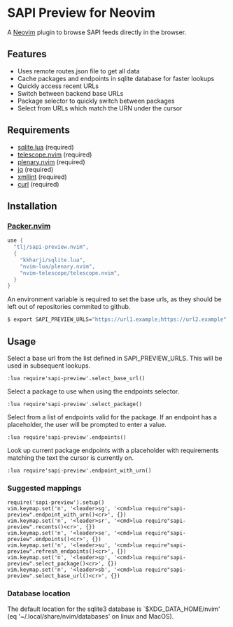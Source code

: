# SAPI Preview for Neovim

A [Neovim](https://neovim.io/) plugin to browse SAPI feeds directly in the browser.

## Features

- Uses remote routes.json file to get all data
- Cache packages and endpoints in sqlite database for faster lookups
- Quickly access recent URLs 
- Switch between backend base URLs 
- Package selector to quickly switch between packages 
- Select from URLs which match the URN under the cursor 

## Requirements

- [sqlite.lua](https://github.com/kkharji/sqlite.lua) (required)
- [telescope.nvim](https://github.com/nvim-telescope/telescope.nvim) (required)
- [plenary.nvim](https://github.com/nvim-lua/plenary.nvim) (required)
- [jq](https://stedolan.github.io/jq/) (required)
- [xmllint](https://gnomes.pages.gitlab.gnome.org/libxml2/xmllint.html) (required)
- [curl](https://curl.se) (required)

## Installation

### [Packer.nvim](https://github.com/wbthomason/packer.nvim) 

```lua
use {
  "tlj/sapi-preview.nvim",
  {
    "kkharji/sqlite.lua",
    "nvim-lua/plenary.nvim",
    "nvim-telescope/telescope.nvim",
  }
}
```

An environment variable is required to set the base urls, as they should be left out of repositories commited to github.

```bash
$ export SAPI_PREVIEW_URLS="https://url1.example;https://url2.example"
```

## Usage

Select a base url from the list defined in SAPI_PREVIEW_URLS. This will be used in subsequent lookups.
```vim
:lua require'sapi-preview'.select_base_url()
```

Select a package to use when using the endpoints selector.
```vim
:lua require'sapi-preview'.select_package()
```

Select from a list of endpoints valid for the package. If an endpoint has a placeholder, the user will be prompted to enter a value.
```vim
:lua require'sapi-preview'.endpoints()
```

Look up current package endpoints with a placeholder with requirements matching the text the cursor is currently on.
```vim
:lua require'sapi-preview'.endpoint_with_urn()
```

### Suggested mappings

```vim
require('sapi-preview').setup()
vim.keymap.set('n', '<leader>sg', '<cmd>lua require"sapi-preview".endpoint_with_urn()<cr>', {})
vim.keymap.set('n', '<leader>sr', '<cmd>lua require"sapi-preview".recents()<cr>', {})
vim.keymap.set('n', '<leader>se', '<cmd>lua require"sapi-preview".endpoints()<cr>', {})
vim.keymap.set('n', '<leader>su', '<cmd>lua require"sapi-preview".refresh_endpoints()<cr>', {})
vim.keymap.set('n', '<leader>sp', '<cmd>lua require"sapi-preview".select_package()<cr>', {})
vim.keymap.set('n', '<leader>sb', '<cmd>lua require"sapi-preview".select_base_url()<cr>', {})
```

### Database location

The default location for the sqlite3 database is `$XDG_DATA_HOME/nvim' (eq '~/.local/share/nvim/databases' on linux and MacOS).



